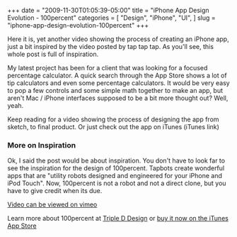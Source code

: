 +++
date = "2009-11-30T01:05:39-05:00"
title = "iPhone App Design Evolution - 100percent"
categories = [
    "Design",
    "iPhone",
    "UI",
]
slug = "iphone-app-design-evolution-100percent"
+++

Here it is, yet another video showing the process of creating an iPhone app, just a bit inspired by the video posted by tap tap tap. As you'll see, this whole post is full of inspiration.

<!-- more -->

My latest project has been for a client that was looking for a focused percentage calculator. A quick search through the App Store shows a lot of tip calculators and even some percentage calculators. It would be very easy to pop a few controls and some simple math together to make an app, but aren't Mac / iPhone interfaces supposed to be a bit more thought out? Well, yeah.

Keep reading for a video showing the process of designing the app from sketch, to final product. Or just check out the app on iTunes (iTunes link)

### More on Inspiration

Ok, I said the post would be about inspiration. You don't have to look far to see the inspiration for the design of 100percent. Tapbots create wonderful apps that are "utility robots designed and engineered for your iPhone and iPod Touch". Now, 100percent is not a robot and not a direct clone, but you have to give credit when its due.

[Video can be viewed on vimeo](http://vimeo.com/6843889)

Learn more about 100percent at [Triple D Design](http://www.tripleddesign.com/) or [buy it now on the iTunes App Store](http://www.itunes.com/apps/100percent)
